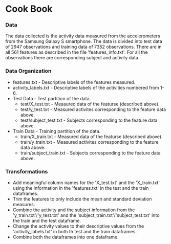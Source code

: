 Cook Book
========================================================
### Data
The data collected is the activity data measured from the accelerometers from the Samsung Galaxy S smartphone.
The data is divided into test data of 2947 observations and training data of 7352 observations. There are in all 561 features as described in the file 'features_info.txt'. For all the observations there are corresponding subject and activity data.

### Data Organization
* features.txt - Descriptive labels of the features measured.
* activity_labels.txt - Descriptive labels of the activities numbered from 1-6.
* Test Data - Test partition of the data.
  * test/X_test.txt - Measured data of the featurse (described above).
  * test/y_test.txt - Measured activites corresponding to the feature data above. 
  * test/subject_test.txt - Subjects corresponding to the feature data above.
* Train Data - Training partition of the data.
  * train/X_train.txt - Measured data of the featurse (described above).
  * train/y_train.txt - Measured activites corresponding to the feature data above.
  * train/subject_train.txt - Subjects corresponding to the feature data above.
  
### Transformations
* Add meaningful column names for the 'X_test.txt' and the 'X_train.txt' using the information in the 'features.txt' in the test and the train dataframes.
* Trim the features to only include the mean and standard deviation measures.
* Combine the activity and the subject information from the 'y_train.txt'/'y_test.txt' and the 'subject_train.txt'/'subject_test.txt' into the train and the test dataframe.
* Change the activity values to their descriptive values from the 'activity_labels.txt' in both th test and the train dataframes.
* Combine both the dataframes into one dataframe.